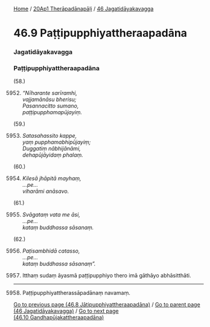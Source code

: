 
[Home](/) / [20Ap1 Therāpadānapāḷi](../../20Ap1.md) / [46 Jagatidāyakavagga](../46.md)

# 46.9 Paṭṭipupphiyattheraapadāna

### Jagatidāyakavagga

### Paṭṭipupphiyattheraapadāna

(58.)

5952. _“Nīharante sarīramhi,_  
_vajjamānāsu bherisu;_  
_Pasannacitto sumano,_  
_paṭṭipupphamapūjayiṃ._  


(59.)

5953. _Satasahassito kappe,_  
_yaṃ pupphamabhipūjayiṃ;_  
_Duggatiṃ nābhijānāmi,_  
_dehapūjāyidaṃ phalaṃ._  


(60.)

5954. _Kilesā jhāpitā mayhaṃ,_  
_…pe…_  
_viharāmi anāsavo._  


(61.)

5955. _Svāgataṃ vata me āsi,_  
_…pe…_  
_kataṃ buddhassa sāsanaṃ._  


(62.)

5956. _Paṭisambhidā catasso,_  
_…pe…_  
_kataṃ buddhassa sāsanaṃ”._  


5957. Itthaṃ sudaṃ āyasmā paṭṭipupphiyo thero imā gāthāyo abhāsitthāti.

---

5958. Paṭṭipupphiyattherassāpadānaṃ navamaṃ.



[Go to previous page (46.8 Jātipupphiyattheraapadāna)](46.8.md) / [Go to parent page (46 Jagatidāyakavagga)](../46.md) / [Go to next page (46.10 Gandhapūjakattheraapadāna)](46.10.md)


